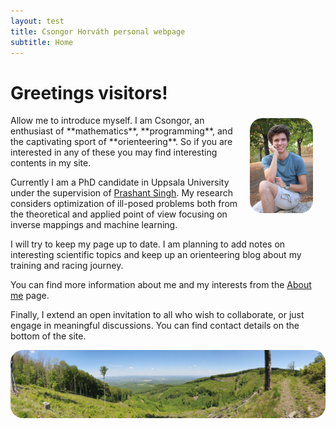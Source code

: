 ```yaml
---
layout: test
title: Csongor Horváth personal webpage
subtitle: Home
---
```

# Greetings visitors!

<img style="float: right; margin: 5px 20px;  border-radius:20px; " src="\img\profil.JPG" alt="Profile picture" width="20%" height="20%">
Allow me to introduce myself. I am Csongor, an enthusiast of **mathematics**, **programming**, and the captivating sport of **orienteering**. So if you are interested in any of these you may find interesting contents in my site.

Currently I am a PhD candidate in Uppsala University under the supervision of [Prashant Singh](https://www.prashantsingh.se/). My research considers optimization of ill-posed problems both from the theoretical and applied point of view focusing on inverse mappings and machine learning.

I will try to keep my page up to date. I am planning to add notes on interesting scientific topics and keep up an orienteering blog about my training and racing journey. 

You can find more information about me and my interests from the [About me](/about/about) page.

Finally, I extend an open invitation to all who wish to collaborate, or just engage in meaningful discussions. You can find contact details on the bottom of the site.

<img style="float: right; margin: 0px 0px;  border-radius:20px; "  src="\img\taj.jpg" alt="Mátra">